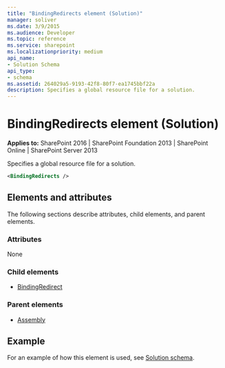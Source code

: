 ```yaml
---
title: "BindingRedirects element (Solution)"
manager: soliver
ms.date: 3/9/2015
ms.audience: Developer
ms.topic: reference
ms.service: sharepoint
ms.localizationpriority: medium
api_name:
- Solution Schema
api_type:
- schema
ms.assetid: 264029a5-9193-42f8-80f7-ea1745bbf22a
description: Specifies a global resource file for a solution.
---
```


# BindingRedirects element (Solution)

**Applies to:** SharePoint 2016 | SharePoint Foundation 2013 | SharePoint Online | SharePoint Server 2013
  
Specifies a global resource file for a solution.
  
```XML
<BindingRedirects />
```

## Elements and attributes

The following sections describe attributes, child elements, and parent elements.

### Attributes

None
  
### Child elements

- [BindingRedirect](bindingredirect-element-solution.md)
   
### Parent elements

- [Assembly](assembly-element-solutionassemblies.md)
   
## Example

For an example of how this element is used, see [Solution schema](solution-schema.md).
  

